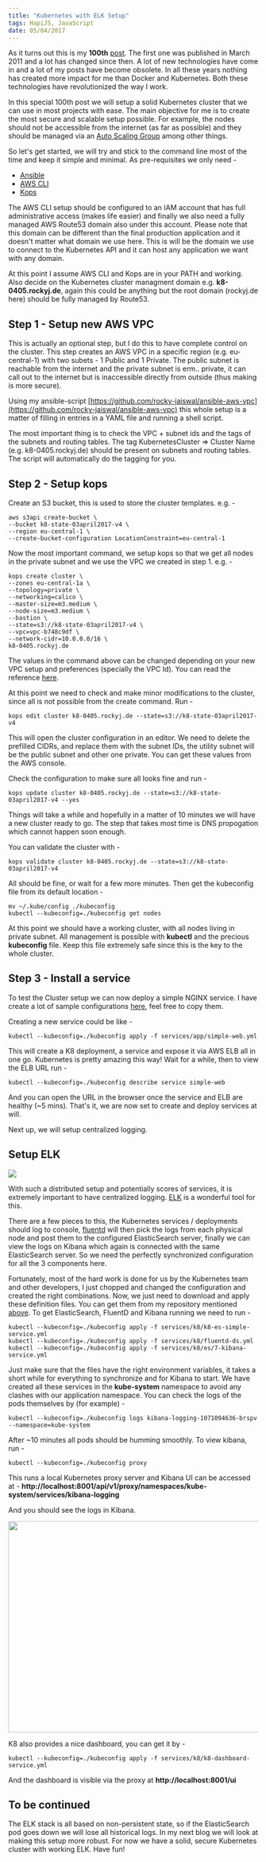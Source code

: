 ```yaml
---
title: "Kubernetes with ELK Setup"
tags: HapiJS, JavaScript
date: 05/04/2017
---
```


As it turns out this is my __100th__ [post](http://rockyj.in/posts/). The first one was published in March 2011 and a lot has changed since then. A lot of new technologies have come in and a lot of my posts have become obsolete. In all these years nothing has created more impact for me than Docker and Kubernetes. Both these technologies have revolutionized the way I work.

In this special 100th post we will setup a solid Kubernetes cluster that we can use in most projects with ease. The main objective for me is to create the most secure and scalable setup possible. For example, the nodes should not be accessible from the internet (as far as possible) and they should be managed via an [Auto Scaling Group](https://aws.amazon.com/autoscaling) among other things.

So let's get started, we will try and stick to the command line most of the time and keep it simple and minimal. As pre-requisites we only need -

- [Ansible](http://docs.ansible.com/ansible/intro_installation.html)
- [AWS CLI](https://aws.amazon.com/cli/)
- [Kops](https://github.com/kubernetes/kops)

The AWS CLI setup should be configured to an IAM account that has full administrative access (makes life easier) and finally we also need a fully managed AWS Route53 domain also under this account. Please note that this domain can be different than the final production application and it doesn't matter what domain we use here. This is will be the domain we use to connect to the Kubernetes API and it can host any application we want with any domain.

At this point I assume AWS CLI and Kops are in your PATH and working. Also decide on the Kubernetes cluster managment domain e.g. __k8-0405.rockyj.de__, again this could be anything but the root domain (rockyj.de here) should be fully managed by Route53.

## Step 1 - Setup new AWS VPC

This is actually an optional step, but I do this to have complete control on the cluster. This step creates an AWS VPC in a specific region (e.g. eu-central-1) with two subets - 1 Public and 1 Private. The public subnet is reachable from the internet and the private subnet is erm.. private, it can call out to the internet but is inaccessible directly from outside (thus making is more secure).

Using my ansible-script [https://github.com/rocky-jaiswal/ansible-aws-vpc](https://github.com/rocky-jaiswal/ansible-aws-vpc) this whole setup is a matter of filling in entries in a YAML file and running a shell script.

The most important thing is to check the VPC + subnet ids and the tags of the subnets and routing tables. The tag KubernetesCluster => Cluster Name (e.g. k8-0405.rockyj.de) should be present on subnets and routing tables. The script will automatically do the tagging for you.

## Step 2 - Setup kops

Create an S3 bucket, this is used to store the cluster templates. e.g. -

    aws s3api create-bucket \
    --bucket k8-state-03april2017-v4 \
    --region eu-central-1 \
    --create-bucket-configuration LocationConstraint=eu-central-1

Now the most important command, we setup kops so that we get all nodes in the private subnet and we use the VPC we created in step 1. e.g. -

    kops create cluster \
    --zones eu-central-1a \
    --topology=private \
    --networking=calico \
    --master-size=m3.medium \
    --node-size=m3.medium \
    --bastion \
    --state=s3://k8-state-03april2017-v4 \
    --vpc=vpc-b748c9df \
    --network-cidr=10.0.0.0/16 \
    k8-0405.rockyj.de

The values in the command above can be changed depending on your new VPC setup and preferences (specially the VPC Id). You can read the reference [here](https://github.com/kubernetes/kops/blob/master/docs/cli/kops_create_cluster.md).

At this point we need to check and make minor modifications to the cluster, since all is not possible from the create command. Run -

    kops edit cluster k8-0405.rockyj.de --state=s3://k8-state-03april2017-v4

This will open the cluster configuration in an editor. We need to delete the prefilled CIDRs, and replace them with the subnet IDs, the utility subnet will be the public subnet and other one private. You can get these values from the AWS console.

Check the configuration to make sure all looks fine and run -

    kops update cluster k8-0405.rockyj.de --state=s3://k8-state-03april2017-v4 --yes

Things will take a while and hopefully in a matter of 10 minutes we will have a new cluster ready to go. The step that takes most time is DNS propogation which cannot happen soon enough.

You can validate the cluster with -

    kops validate cluster k8-0405.rockyj.de --state=s3://k8-state-03april2017-v4

All should be fine, or wait for a few more minutes. Then get the kubeconfig file from its default location -

    mv ~/.kube/config ./kubeconfig
    kubectl --kubeconfig=./kubeconfig get nodes

At this point we should have a working cluster, with all nodes living in private subnet. All management is possible with __kubectl__ and the precious __kubeconfig__ file. Keep this file extremely safe since this is the key to the whole cluster.


## Step 3 - Install a service

To test the Cluster setup we can now deploy a simple NGINX service. I have create a lot of sample configurations [here](https://github.com/rocky-jaiswal/kube-setup-v2/tree/master/services), feel free to copy them.

Creating a new service could be like -

    kubectl --kubeconfig=./kubeconfig apply -f services/app/simple-web.yml

This will create a K8 deployment, a service and expose it via AWS ELB all in one go. Kubernetes is pretty amazing this way! Wait for a while, then to view the ELB URL run -

    kubectl --kubeconfig=./kubeconfig describe service simple-web

And you can open the URL in the browser once the service and ELB are healthy (~5 mins). That's it, we are now set to create and deploy services at will.

Next up, we will setup centralized logging.

## Setup ELK

<img src="/images/container_logs.png" />

With such a distributed setup and potentially scores of services, it is extremely important to have centralized logging. [ELK](https://www.elastic.co/products/logstash) is a wonderful tool for this.

There are a few pieces to this, the Kubernetes services / deployments should log to console, [fluentd](http://www.fluentd.org/) will then pick the logs from each physical node and post them to the configured ElasticSearch server, finally we can view the logs on Kibana which again is connected with the same ElasticSearch server. So we need the perfectly synchronized configuration for all the 3 components here.

Fortunately, most of the hard work is done for us by the Kubernetes team and other developers, I just chopped and changed the configuration and created the right combinations. Now, we just need to download and apply these definition files. You can get them from my repository mentioned [above](https://github.com/rocky-jaiswal/kube-setup-v2/tree/master/services). To get ElasticSearch, FluentD and Kibana running we need to run -

    kubectl --kubeconfig=./kubeconfig apply -f services/k8/k8-es-simple-service.yml
    kubectl --kubeconfig=./kubeconfig apply -f services/k8/fluentd-ds.yml
    kubectl --kubeconfig=./kubeconfig apply -f services/k8/es/7-kibana-service.yml

Just make sure that the files have the right environment variables, it takes a short while for everything to synchronize and for Kibana to start. We have created all these services in the __kube-system__ namespace to avoid any clashes with our application namespace. You can check the logs of the pods themselves by (for example) -

    kubectl --kubeconfig=./kubeconfig logs kibana-logging-1071094636-brspv --namespace=kube-system

After ~10 minutes all pods should be humming smoothly. To view kibana, run -

    kubectl --kubeconfig=./kubeconfig proxy

This runs a local Kubernetes proxy server and Kibana UI can be accessed at - __http://localhost:8001/api/v1/proxy/namespaces/kube-system/services/kibana-logging__

And you should see the logs in Kibana.

<img src="/images/kibana.png" width="800px" height="425px" />

K8 also provides a nice dashboard, you can get it by -

    kubectl --kubeconfig=./kubeconfig apply -f services/k8/k8-dashboard-service.yml

And the dashboard is visible via the proxy at __http://localhost:8001/ui__

## To be continued

The ELK stack is all based on non-persistent state, so if the ElasticSearch pod goes down we will lose all historical logs. In my next blog we will look at making this setup more robust. For now we have a solid, secure Kubernetes cluster with working ELK. Have fun!

